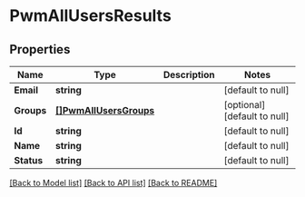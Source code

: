 # PwmAllUsersResults

## Properties
Name | Type | Description | Notes
------------ | ------------- | ------------- | -------------
**Email** | **string** |  | [default to null]
**Groups** | [**[]PwmAllUsersGroups**](PwmAllUsers_groups.md) |  | [optional] [default to null]
**Id** | **string** |  | [default to null]
**Name** | **string** |  | [default to null]
**Status** | **string** |  | [default to null]

[[Back to Model list]](../README.md#documentation-for-models) [[Back to API list]](../README.md#documentation-for-api-endpoints) [[Back to README]](../README.md)

